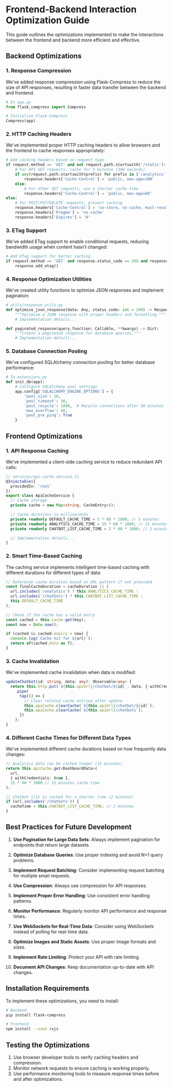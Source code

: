 # Frontend-Backend Interaction Optimization Guide

This guide outlines the optimizations implemented to make the interactions between the frontend and backend more efficient and effective.

## Backend Optimizations

### 1. Response Compression

We've added response compression using Flask-Compress to reduce the size of API responses, resulting in faster data transfer between the backend and frontend.

```python
# In app.py
from flask_compress import Compress

# Initialize Flask-Compress
Compress(app)
```

### 2. HTTP Caching Headers

We've implemented proper HTTP caching headers to allow browsers and the frontend to cache responses appropriately:

```python
# Add caching headers based on request type
if request.method == 'GET' and not request.path.startswith('/static'):
    # For API GET requests, cache for 5 minutes (300 seconds)
    if any(request.path.startswith(prefix) for prefix in ['/analytics', '/chatbots']):
        response.headers['Cache-Control'] = 'public, max-age=300'
    else:
        # For other GET requests, use a shorter cache time
        response.headers['Cache-Control'] = 'public, max-age=60'
else:
    # For POST/PUT/DELETE requests, prevent caching
    response.headers['Cache-Control'] = 'no-store, no-cache, must-revalidate, max-age=0'
    response.headers['Pragma'] = 'no-cache'
    response.headers['Expires'] = '0'
```

### 3. ETag Support

We've added ETag support to enable conditional requests, reducing bandwidth usage when content hasn't changed:

```python
# Add ETag support for better caching
if request.method == 'GET' and response.status_code == 200 and response.data:
    response.add_etag()
```

### 4. Response Optimization Utilities

We've created utility functions to optimize JSON responses and implement pagination:

```python
# utils/response_utils.py
def optimize_json_response(data: Any, status_code: int = 200) -> Response:
    """Optimize a JSON response with proper headers and formatting."""
    # Implementation details...

def paginated_response(query_function: Callable, **kwargs) -> Dict:
    """Create a paginated response for database queries."""
    # Implementation details...
```

### 5. Database Connection Pooling

We've configured SQLAlchemy connection pooling for better database performance:

```python
# In extensions.py
def init_db(app):
    # Configure SQLAlchemy pool settings
    app.config['SQLALCHEMY_ENGINE_OPTIONS'] = {
        'pool_size': 20,
        'pool_timeout': 30,
        'pool_recycle': 1800,  # Recycle connections after 30 minutes
        'max_overflow': 40,
        'pool_pre_ping': True
    }
```

## Frontend Optimizations

### 1. API Response Caching

We've implemented a client-side caching service to reduce redundant API calls:

```typescript
// services/api-cache.service.ts
@Injectable({
  providedIn: 'root'
})
export class ApiCacheService {
  // Cache storage
  private cache = new Map<string, CacheEntry>();

  // Cache durations in milliseconds
  private readonly DEFAULT_CACHE_TIME = 5 * 60 * 1000; // 5 minutes
  private readonly ANALYTICS_CACHE_TIME = 15 * 60 * 1000; // 15 minutes
  private readonly CHATBOT_LIST_CACHE_TIME = 2 * 60 * 1000; // 2 minutes

  // Implementation details...
}
```

### 2. Smart Time-Based Caching

The caching service implements intelligent time-based caching with different durations for different types of data:

```typescript
// Determine cache duration based on URL pattern if not provided
const finalCacheDuration = cacheDuration || (
  url.includes('/analytics') ? this.ANALYTICS_CACHE_TIME :
  url.includes('/chatbots') ? this.CHATBOT_LIST_CACHE_TIME :
  this.DEFAULT_CACHE_TIME
);

// Check if the cache has a valid entry
const cached = this.cache.get(key);
const now = Date.now();

if (cached && cached.expiry > now) {
  console.log(`Cache hit for ${url}`);
  return of(cached.data as T);
}
```

### 3. Cache Invalidation

We've implemented cache invalidation when data is modified:

```typescript
updateChatbot(id: string, data: any): Observable<any> {
  return this.http.put(`${this.apiUrl}/chatbot/${id}`, data, { withCredentials: true })
    .pipe(
      tap(() => {
        // Clear related cache entries after update
        this.apiCache.clearCache(`${this.apiUrl}/chatbot/${id}`);
        this.apiCache.clearCache(`${this.apiUrl}/chatbots`);
      })
    );
}
```

### 4. Different Cache Times for Different Data Types

We've implemented different cache durations based on how frequently data changes:

```typescript
// Analytics data can be cached longer (15 minutes)
return this.apiCache.get<DashboardData>(
  url,
  { withCredentials: true },
  15 * 60 * 1000 // 15 minutes cache time
);

// Chatbot list is cached for a shorter time (2 minutes)
if (url.includes('/chatbots')) {
  cacheTime = this.CHATBOT_LIST_CACHE_TIME; // 2 minutes
}
```

## Best Practices for Future Development

1. **Use Pagination for Large Data Sets**: Always implement pagination for endpoints that return large datasets.

2. **Optimize Database Queries**: Use proper indexing and avoid N+1 query problems.

3. **Implement Request Batching**: Consider implementing request batching for multiple small requests.

4. **Use Compression**: Always use compression for API responses.

5. **Implement Proper Error Handling**: Use consistent error handling patterns.

6. **Monitor Performance**: Regularly monitor API performance and response times.

7. **Use WebSockets for Real-Time Data**: Consider using WebSockets instead of polling for real-time data.

8. **Optimize Images and Static Assets**: Use proper image formats and sizes.

9. **Implement Rate Limiting**: Protect your API with rate limiting.

10. **Document API Changes**: Keep documentation up-to-date with API changes.

## Installation Requirements

To implement these optimizations, you need to install:

```bash
# Backend
pip install flask-compress

# Frontend
npm install --save rxjs
```

## Testing the Optimizations

1. Use browser developer tools to verify caching headers and compression.
2. Monitor network requests to ensure caching is working properly.
3. Use performance monitoring tools to measure response times before and after optimizations.

